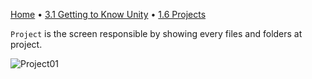 [Home](../../HomeENG.md) • [3.1 Getting to Know Unity](#) • [1.6 Projects](#)

`Project` is the screen responsible by showing every files and folders at project.

![Project01](https://cdn.discordapp.com/attachments/859440081462493194/859767931021164564/unknown.png)